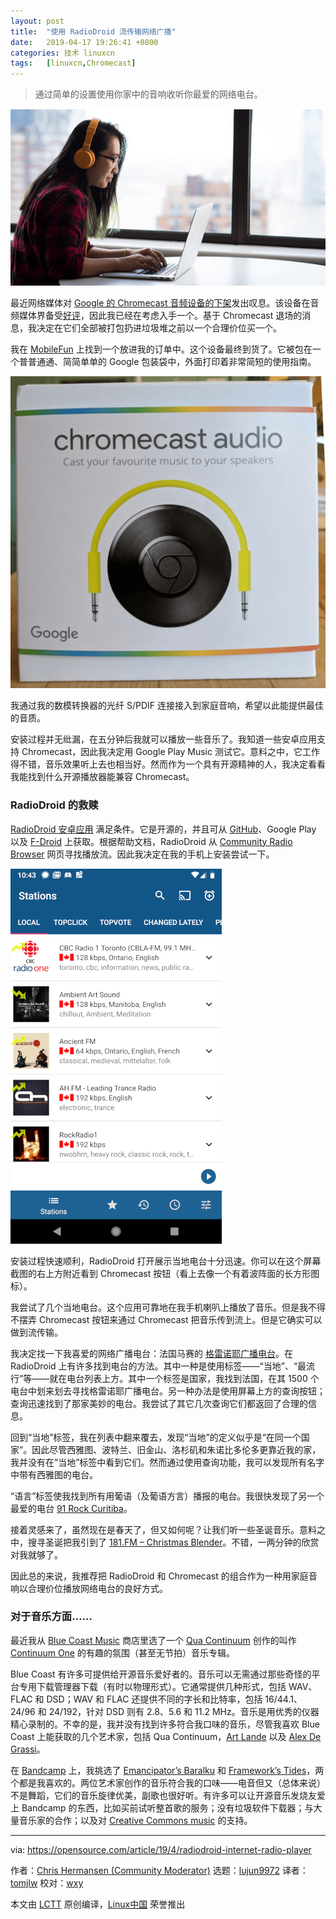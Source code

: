 ```yaml
---
layout: post
title:	"使用 RadioDroid 流传输网络广播"
date:	2019-04-17 19:26:41 +0800 
categories:	技术 linuxcn 
tags:	[linuxcn,Chromecast]
---
```




> 
> 通过简单的设置使用你家中的音响收听你最爱的网络电台。
> 
> 
> 


![](/Asserts/Images/album/201904/17/192645rbacky0mrogka0bk.png "woman programming")


最近网络媒体对 [Google 的 Chromecast 音频设备的下架](https://www.theverge.com/2019/1/11/18178751/google-chromecast-audio-discontinued-sale)发出叹息。该设备在音频媒体界备受[好评](https://www.whathifi.com/google/chromecast-audio/review)，因此我已经在考虑入手一个。基于 Chromecast 退场的消息，我决定在它们全部被打包扔进垃圾堆之前以一个合理价位买一个。


我在 [MobileFun](https://www.mobilefun.com/google-chromecast-audio-black-70476) 上找到一个放进我的订单中。这个设备最终到货了。它被包在一个普普通通、简简单单的 Google 包装袋中，外面打印着非常简短的使用指南。


![Google Chromecast 音频](/Asserts/Images/album/201904/17/192647i3oavvo8j4n3ox38.png "Google Chromecast Audio")


我通过我的数模转换器的光纤 S/PDIF 连接接入到家庭音响，希望以此能提供最佳的音质。


安装过程并无纰漏，在五分钟后我就可以播放一些音乐了。我知道一些安卓应用支持 Chromecast，因此我决定用 Google Play Music 测试它。意料之中，它工作得不错，音乐效果听上去也相当好。然而作为一个具有开源精神的人，我决定看看我能找到什么开源播放器能兼容 Chromecast。


### RadioDroid 的救赎


[RadioDroid 安卓应用](https://play.google.com/store/apps/details?id=net.programmierecke.radiodroid2) 满足条件。它是开源的，并且可从 [GitHub](https://github.com/segler-alex/RadioDroid)、Google Play 以及 [F-Droid](https://f-droid.org/en/packages/net.programmierecke.radiodroid2/) 上获取。根据帮助文档，RadioDroid 从 [Community Radio Browser](http://www.radio-browser.info/gui/#!/) 网页寻找播放流。因此我决定在我的手机上安装尝试一下。


![RadioDroid](/Asserts/Images/album/201904/17/192648whwjh3e7rjqlhz83.png "RadioDroid")


安装过程快速顺利，RadioDroid 打开展示当地电台十分迅速。你可以在这个屏幕截图的右上方附近看到 Chromecast 按钮（看上去像一个有着波阵面的长方形图标）。


我尝试了几个当地电台。这个应用可靠地在我手机喇叭上播放了音乐。但是我不得不摆弄 Chromecast 按钮来通过 Chromecast 把音乐传到流上。但是它确实可以做到流传输。


我决定找一下我喜爱的网络广播电台：法国马赛的 [格雷诺耶广播电台](http://www.radiogrenouille.com/)。在 RadioDroid 上有许多找到电台的方法。其中一种是使用标签——“当地”、“最流行”等——就在电台列表上方。其中一个标签是国家，我找到法国，在其 1500 个电台中划来划去寻找格雷诺耶广播电台。另一种办法是使用屏幕上方的查询按钮；查询迅速找到了那家美妙的电台。我尝试了其它几次查询它们都返回了合理的信息。


回到“当地”标签，我在列表中翻来覆去，发现“当地”的定义似乎是“在同一个国家”。因此尽管西雅图、波特兰、旧金山、洛杉矶和朱诺比多伦多更靠近我的家，我并没有在“当地”标签中看到它们。然而通过使用查询功能，我可以发现所有名字中带有西雅图的电台。


“语言”标签使我找到所有用葡语（及葡语方言）播报的电台。我很快发现了另一个最爱的电台 [91 Rock Curitiba](https://91rock.com.br/)。


接着灵感来了，虽然现在是春天了，但又如何呢？让我们听一些圣诞音乐。意料之中，搜寻圣诞把我引到了 [181.FM – Christmas Blender](http://player.181fm.com/?station=181-xblender)。不错，一两分钟的欣赏对我就够了。


因此总的来说，我推荐把 RadioDroid 和 Chromecast 的组合作为一种用家庭音响以合理价位播放网络电台的良好方式。


### 对于音乐方面……


最近我从 [Blue Coast Music](https://bluecoastmusic.com/store) 商店里选了一个 [Qua Continuum](https://bluecoastmusic.com/artists/qua-continuum) 创作的叫作 [Continuum One](https://www.youtube.com/watch?v=PqLCQXPS8iQ) 的有趣的氛围（甚至无节拍）音乐专辑。


Blue Coast 有许多可提供给开源音乐爱好者的。音乐可以无需通过那些奇怪的平台专用下载管理器下载（有时以物理形式）。它通常提供几种形式，包括 WAV、FLAC 和 DSD；WAV 和 FLAC 还提供不同的字长和比特率，包括 16/44.1、24/96 和 24/192，针对 DSD 则有 2.8、5.6 和 11.2 MHz。音乐是用优秀的仪器精心录制的。不幸的是，我并没有找到许多符合我口味的音乐，尽管我喜欢 Blue Coast 上能获取的几个艺术家，包括 Qua Continuum，[Art Lande](https://bluecoastmusic.com/store?f%5B0%5D=search_api_multi_aggregation_1%3Aart%20lande) 以及 [Alex De Grassi](https://bluecoastmusic.com/store?f%5B0%5D=search_api_multi_aggregation_1%3Aalex%20de%20grassi)。


在 [Bandcamp](https://bandcamp.com/) 上，我挑选了 [Emancipator’s Baralku](https://emancipator.bandcamp.com/album/baralku) 和 [Framework’s Tides](https://frameworksuk.bandcamp.com/album/tides)，两个都是我喜欢的。两位艺术家创作的音乐符合我的口味——电音但又（总体来说）不是舞蹈，它们的音乐旋律优美，副歌也很好听。有许多可以让开源音乐发烧友爱上 Bandcamp 的东西，比如买前试听整首歌的服务；没有垃圾软件下载器；与大量音乐家的合作；以及对 [Creative Commons music](https://bandcamp.com/tag/creative-commons) 的支持。




---


via: <https://opensource.com/article/19/4/radiodroid-internet-radio-player>


作者：[Chris Hermansen (Community Moderator)](https://opensource.com/users/clhermansen) 选题：[lujun9972](https://github.com/lujun9972) 译者：[tomjlw](https://github.com/tomjlw) 校对：[wxy](https://github.com/wxy)


本文由 [LCTT](https://github.com/LCTT/TranslateProject) 原创编译，[Linux中国](https://linux.cn/) 荣誉推出
